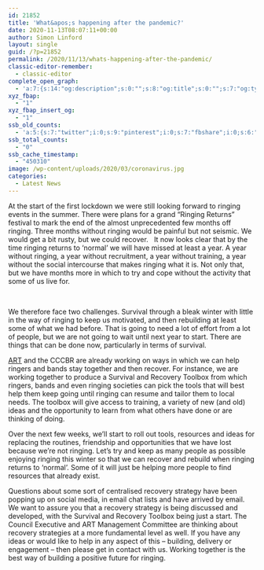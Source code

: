 ```yaml
---
id: 21852
title: 'What&apos;s happening after the pandemic?'
date: 2020-11-13T08:07:11+00:00
author: Simon Linford
layout: single
guid: /?p=21852
permalink: /2020/11/13/whats-happening-after-the-pandemic/
classic-editor-remember:
  - classic-editor
complete_open_graph:
  - 'a:7:{s:14:"og:description";s:0:"";s:8:"og:title";s:0:"";s:7:"og:type";s:0:"";s:12:"twitter:card";s:7:"summary";s:15:"twitter:creator";s:0:"";s:19:"twitter:description";s:0:"";s:8:"og:image";s:5:"19434";}'
xyz_fbap:
  - "1"
xyz_fbap_insert_og:
  - "1"
ssb_old_counts:
  - 'a:5:{s:7:"twitter";i:0;s:9:"pinterest";i:0;s:7:"fbshare";i:0;s:6:"reddit";i:0;s:6:"tumblr";N;}'
ssb_total_counts:
  - "0"
ssb_cache_timestamp:
  - "450310"
image: /wp-content/uploads/2020/03/coronavirus.jpg
categories:
  - Latest News
---
```

</p> At the start of the first lockdown we were still looking forward to ringing events in the summer. There were plans for a grand “Ringing Returns” festival to mark the end of the almost unprecedented few months off ringing. Three months without ringing would be painful but not seismic. We would get a bit rusty, but we could recover.   It now looks clear that by the time ringing returns to ‘normal’ we will have missed at least a year. A year without ringing, a year without recruitment, a year without training, a year without the social intercourse that makes ringing what it is. Not only that, but we have months more in which to try and cope without the activity that some of us live for. 

   

 We therefore face two challenges. Survival through a bleak winter with little in the way of ringing to keep us motivated, and then rebuilding at least some of what we had before. That is going to need a lot of effort from a lot of people, but we are not going to wait until next year to start. There are things that can be done now, particularly in terms of survival.   



<a style="background-color: #ffffff;" href="http://ringingteachers.org/" target="_blank" rel="noopener noreferrer">ART</a> and the CCCBR are already working on ways in which we can help ringers and bands stay together and then recover. For instance, we are working together to produce a Survival and Recovery Toolbox from which ringers, bands and even ringing societies can pick the tools that will best help them keep going until ringing can resume and tailor them to local needs. The toolbox will give access to training, a variety of new (and old) ideas and the opportunity to learn from what others have done or are thinking of doing.   

 Over the next few weeks, we’ll start to roll out tools, resources and ideas for replacing the routines, friendship and opportunities that we have lost because we’re not ringing. Let’s try and keep as many people as possible enjoying ringing this winter so that we can recover and rebuild when ringing returns to ‘normal’. Some of it will just be helping more people to find resources that already exist.   

 Questions about some sort of centralised recovery strategy have been popping up on social media, in email chat lists and have arrived by email. We want to assure you that a recovery strategy is being discussed and developed, with the Survival and Recovery Toolbox being just a start. The Council Executive and ART Management Committee are thinking about recovery strategies at a more fundamental level as well. If you have any ideas or would like to help in any aspect of this – building, delivery or engagement – then please get in contact with us. Working together is the best way of building a positive future for ringing.
